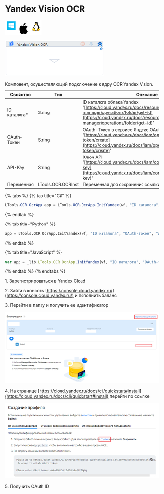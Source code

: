 # Yandex Vision OCR

![](<../../../.gitbook/assets/image (100) (1) (1) (1) (1) (1) (36).png>)

![](<../../../.gitbook/assets/image (406).png>)

Компонент, осуществляющий подключение к ядру OCR Yandex Vision.

| Свойство      | Тип                | Описание                                                                                                                                                                     |
| ------------- | ------------------ | ---------------------------------------------------------------------------------------------------------------------------------------------------------------------------- |
| ID каталога\* | String             | ID каталога облака Yandex '[https://cloud.yandex.ru/docs/resource-manager/operations/folder/get-id](https://cloud.yandex.ru/docs/resource-manager/operations/folder/get-id)' |
| OAuth-Токен   | String             | OAuth-Токен в сервисе Яндекс.OAuth '[https://cloud.yandex.ru/docs/iam/operations/iam-token/create](https://cloud.yandex.ru/docs/iam/operations/iam-token/create)'            |
| API-Key       | String             | Ключ API '[https://cloud.yandex.ru/docs/iam/concepts/authorization/api-key](https://cloud.yandex.ru/docs/iam/concepts/authorization/api-key)'                                |
| Переменная    | LTools.OCR.OCRInst | Переменная для сохранения ссылки на ядро OCR                                                                                                                                 |

{% tabs %}
{% tab title="C#" %}
```csharp
LTools.OCR.OcrApp app = LTools.OCR.OcrApp.InitYandex(wf, "ID каталога", "OAuth-токен", "API-key");
```
{% endtab %}

{% tab title="Python" %}
```python
app = LTools.OCR.OcrApp.InitYandex(wf, "ID каталога", "OAuth-токен", "API-key")
```
{% endtab %}

{% tab title="JavaScript" %}
```javascript
var app = _lib.LTools.OCR.OcrApp.InitYandex(wf, "ID каталога", "OAuth-токен", "API-key");
```
{% endtab %}
{% endtabs %}

1\. Зарегистрироваться в Yandex Cloud

2\. Зайти в консоль [https://console.cloud.yandex.ru/](https://console.cloud.yandex.ru/) и пополнить баланс

3\. Перейти в папку и получить ее идентификатор

![](<../../../.gitbook/assets/image (976).png>)

4\. На странице [https://cloud.yandex.ru/docs/cli/quickstart#install](https://cloud.yandex.ru/docs/cli/quickstart#install) перейти по ссылке

![](<../../../.gitbook/assets/image (502).png>)

5\. Получить OAuth ID
